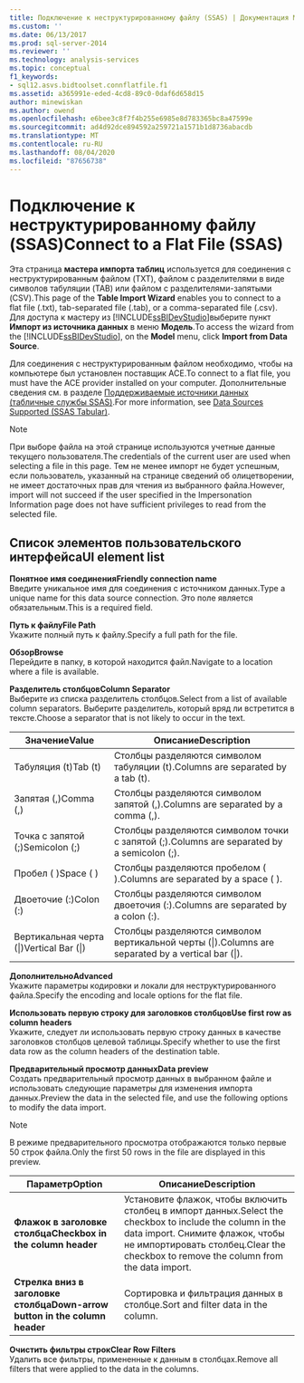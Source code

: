 ```yaml
---
title: Подключение к неструктурированному файлу (SSAS) | Документация Майкрософт
ms.custom: ''
ms.date: 06/13/2017
ms.prod: sql-server-2014
ms.reviewer: ''
ms.technology: analysis-services
ms.topic: conceptual
f1_keywords:
- sql12.asvs.bidtoolset.connflatfile.f1
ms.assetid: a365991e-eded-4cd8-89c0-0daf6d658d15
author: minewiskan
ms.author: owend
ms.openlocfilehash: e6bee3c8f7f4b255e6985e8d783365bc8a47599e
ms.sourcegitcommit: ad4d92dce894592a259721a1571b1d8736abacdb
ms.translationtype: MT
ms.contentlocale: ru-RU
ms.lasthandoff: 08/04/2020
ms.locfileid: "87656738"
---
```

# <a name="connect-to-a-flat-file-ssas"></a><span data-ttu-id="5cd96-102">Подключение к неструктурированному файлу (SSAS)</span><span class="sxs-lookup"><span data-stu-id="5cd96-102">Connect to a Flat File (SSAS)</span></span>
  <span data-ttu-id="5cd96-103">Эта страница **мастера импорта таблиц** используется для соединения с неструктурированным файлом (TXT), файлом с разделителями в виде символов табуляции (TAB) или файлом с разделителями-запятыми (CSV).</span><span class="sxs-lookup"><span data-stu-id="5cd96-103">This page of the **Table Import Wizard** enables you to connect to a flat file (.txt), tab-separated file (.tab), or a comma-separated file (.csv).</span></span> <span data-ttu-id="5cd96-104">Для доступа к мастеру из [!INCLUDE[ssBIDevStudio](../includes/ssbidevstudio-md.md)]выберите пункт **Импорт из источника данных** в меню **Модель**.</span><span class="sxs-lookup"><span data-stu-id="5cd96-104">To access the wizard from the [!INCLUDE[ssBIDevStudio](../includes/ssbidevstudio-md.md)], on the **Model** menu, click **Import from Data Source**.</span></span>  
  
 <span data-ttu-id="5cd96-105">Для соединения с неструктурированным файлом необходимо, чтобы на компьютере был установлен поставщик ACE.</span><span class="sxs-lookup"><span data-stu-id="5cd96-105">To connect to a flat file, you must have the ACE provider installed on your computer.</span></span> <span data-ttu-id="5cd96-106">Дополнительные сведения см. в разделе [Поддерживаемые источники данных (табличные службы SSAS)](tabular-models/data-sources-supported-ssas-tabular.md).</span><span class="sxs-lookup"><span data-stu-id="5cd96-106">For more information, see [Data Sources Supported &#40;SSAS Tabular&#41;](tabular-models/data-sources-supported-ssas-tabular.md).</span></span>  
  
> [!NOTE]  
>  <span data-ttu-id="5cd96-107">При выборе файла на этой странице используются учетные данные текущего пользователя.</span><span class="sxs-lookup"><span data-stu-id="5cd96-107">The credentials of the current user are used when selecting a file in this page.</span></span> <span data-ttu-id="5cd96-108">Тем не менее импорт не будет успешным, если пользователь, указанный на странице сведений об олицетворении, не имеет достаточных прав для чтения из выбранного файла.</span><span class="sxs-lookup"><span data-stu-id="5cd96-108">However, import will not succeed if the user specified in the Impersonation Information page does not have sufficient privileges to read from the selected file.</span></span>  
  
## <a name="ui-element-list"></a><span data-ttu-id="5cd96-109">Список элементов пользовательского интерфейса</span><span class="sxs-lookup"><span data-stu-id="5cd96-109">UI element list</span></span>  
 <span data-ttu-id="5cd96-110">**Понятное имя соединения**</span><span class="sxs-lookup"><span data-stu-id="5cd96-110">**Friendly connection name**</span></span>  
 <span data-ttu-id="5cd96-111">Введите уникальное имя для соединения с источником данных.</span><span class="sxs-lookup"><span data-stu-id="5cd96-111">Type a unique name for this data source connection.</span></span> <span data-ttu-id="5cd96-112">Это поле является обязательным.</span><span class="sxs-lookup"><span data-stu-id="5cd96-112">This is a required field.</span></span>  
  
 <span data-ttu-id="5cd96-113">**Путь к файлу**</span><span class="sxs-lookup"><span data-stu-id="5cd96-113">**File Path**</span></span>  
 <span data-ttu-id="5cd96-114">Укажите полный путь к файлу.</span><span class="sxs-lookup"><span data-stu-id="5cd96-114">Specify a full path for the file.</span></span>  
  
 <span data-ttu-id="5cd96-115">**Обзор**</span><span class="sxs-lookup"><span data-stu-id="5cd96-115">**Browse**</span></span>  
 <span data-ttu-id="5cd96-116">Перейдите в папку, в которой находится файл.</span><span class="sxs-lookup"><span data-stu-id="5cd96-116">Navigate to a location where a file is available.</span></span>  
  
 <span data-ttu-id="5cd96-117">**Разделитель столбцов**</span><span class="sxs-lookup"><span data-stu-id="5cd96-117">**Column Separator**</span></span>  
 <span data-ttu-id="5cd96-118">Выберите из списка разделитель столбцов.</span><span class="sxs-lookup"><span data-stu-id="5cd96-118">Select from a list of available column separators.</span></span> <span data-ttu-id="5cd96-119">Выберите разделитель, который вряд ли встретится в тексте.</span><span class="sxs-lookup"><span data-stu-id="5cd96-119">Choose a separator that is not likely to occur in the text.</span></span>  
  
|<span data-ttu-id="5cd96-120">Значение</span><span class="sxs-lookup"><span data-stu-id="5cd96-120">Value</span></span>|<span data-ttu-id="5cd96-121">Описание</span><span class="sxs-lookup"><span data-stu-id="5cd96-121">Description</span></span>|  
|-----------|-----------------|  
|<span data-ttu-id="5cd96-122">Табуляция (t)</span><span class="sxs-lookup"><span data-stu-id="5cd96-122">Tab (t)</span></span>|<span data-ttu-id="5cd96-123">Столбцы разделяются символом табуляции (t).</span><span class="sxs-lookup"><span data-stu-id="5cd96-123">Columns are separated by a tab (t).</span></span>|  
|<span data-ttu-id="5cd96-124">Запятая (,)</span><span class="sxs-lookup"><span data-stu-id="5cd96-124">Comma (,)</span></span>|<span data-ttu-id="5cd96-125">Столбцы разделяются символом запятой (,).</span><span class="sxs-lookup"><span data-stu-id="5cd96-125">Columns are separated by a comma (,).</span></span>|  
|<span data-ttu-id="5cd96-126">Точка с запятой (;)</span><span class="sxs-lookup"><span data-stu-id="5cd96-126">Semicolon (;)</span></span>|<span data-ttu-id="5cd96-127">Столбцы разделяются символом точки с запятой (;).</span><span class="sxs-lookup"><span data-stu-id="5cd96-127">Columns are separated by a semicolon (;).</span></span>|  
|<span data-ttu-id="5cd96-128">Пробел ( )</span><span class="sxs-lookup"><span data-stu-id="5cd96-128">Space ( )</span></span>|<span data-ttu-id="5cd96-129">Столбцы разделяются пробелом ( ).</span><span class="sxs-lookup"><span data-stu-id="5cd96-129">Columns are separated by a space ( ).</span></span>|  
|<span data-ttu-id="5cd96-130">Двоеточие (:)</span><span class="sxs-lookup"><span data-stu-id="5cd96-130">Colon (:)</span></span>|<span data-ttu-id="5cd96-131">Столбцы разделяются символом двоеточия (:).</span><span class="sxs-lookup"><span data-stu-id="5cd96-131">Columns are separated by a colon (:).</span></span>|  
|<span data-ttu-id="5cd96-132">Вертикальная черта (&#124;)</span><span class="sxs-lookup"><span data-stu-id="5cd96-132">Vertical Bar (&#124;)</span></span>|<span data-ttu-id="5cd96-133">Столбцы разделяются символом вертикальной черты (&#124;).</span><span class="sxs-lookup"><span data-stu-id="5cd96-133">Columns are separated by a vertical bar (&#124;).</span></span>|  
  
 <span data-ttu-id="5cd96-134">**Дополнительно**</span><span class="sxs-lookup"><span data-stu-id="5cd96-134">**Advanced**</span></span>  
 <span data-ttu-id="5cd96-135">Укажите параметры кодировки и локали для неструктурированного файла.</span><span class="sxs-lookup"><span data-stu-id="5cd96-135">Specify the encoding and locale options for the flat file.</span></span>  
  
 <span data-ttu-id="5cd96-136">**Использовать первую строку для заголовков столбцов**</span><span class="sxs-lookup"><span data-stu-id="5cd96-136">**Use first row as column headers**</span></span>  
 <span data-ttu-id="5cd96-137">Укажите, следует ли использовать первую строку данных в качестве заголовков столбцов целевой таблицы.</span><span class="sxs-lookup"><span data-stu-id="5cd96-137">Specify whether to use the first data row as the column headers of the destination table.</span></span>  
  
 <span data-ttu-id="5cd96-138">**Предварительный просмотр данных**</span><span class="sxs-lookup"><span data-stu-id="5cd96-138">**Data preview**</span></span>  
 <span data-ttu-id="5cd96-139">Создать предварительный просмотр данных в выбранном файле и использовать следующие параметры для изменения импорта данных.</span><span class="sxs-lookup"><span data-stu-id="5cd96-139">Preview the data in the selected file, and use the following options to modify the data import.</span></span>  
  
> [!NOTE]  
>  <span data-ttu-id="5cd96-140">В режиме предварительного просмотра отображаются только первые 50 строк файла.</span><span class="sxs-lookup"><span data-stu-id="5cd96-140">Only the first 50 rows in the file are displayed in this preview.</span></span>  
  
|<span data-ttu-id="5cd96-141">Параметр</span><span class="sxs-lookup"><span data-stu-id="5cd96-141">Option</span></span>|<span data-ttu-id="5cd96-142">Описание</span><span class="sxs-lookup"><span data-stu-id="5cd96-142">Description</span></span>|  
|------------|-----------------|  
|<span data-ttu-id="5cd96-143">**Флажок в заголовке столбца**</span><span class="sxs-lookup"><span data-stu-id="5cd96-143">**Checkbox in the column header**</span></span>|<span data-ttu-id="5cd96-144">Установите флажок, чтобы включить столбец в импорт данных.</span><span class="sxs-lookup"><span data-stu-id="5cd96-144">Select the checkbox to include the column in the data import.</span></span> <span data-ttu-id="5cd96-145">Снимите флажок, чтобы не импортировать столбец.</span><span class="sxs-lookup"><span data-stu-id="5cd96-145">Clear the checkbox to remove the column from the data import.</span></span>|  
|<span data-ttu-id="5cd96-146">**Стрелка вниз в заголовке столбца**</span><span class="sxs-lookup"><span data-stu-id="5cd96-146">**Down-arrow button in the column header**</span></span>|<span data-ttu-id="5cd96-147">Сортировка и фильтрация данных в столбце.</span><span class="sxs-lookup"><span data-stu-id="5cd96-147">Sort and filter data in the column.</span></span>|  
  
 <span data-ttu-id="5cd96-148">**Очистить фильтры строк**</span><span class="sxs-lookup"><span data-stu-id="5cd96-148">**Clear Row Filters**</span></span>  
 <span data-ttu-id="5cd96-149">Удалить все фильтры, примененные к данным в столбцах.</span><span class="sxs-lookup"><span data-stu-id="5cd96-149">Remove all filters that were applied to the data in the columns.</span></span>  
  
  
